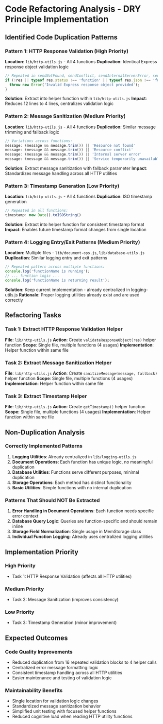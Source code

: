 # Code Refactoring Analysis - DRY Principle Implementation

## Identified Code Duplication Patterns

### Pattern 1: HTTP Response Validation (High Priority)
**Location**: `lib/http-utils.js` - All 4 functions
**Duplication**: Identical Express response object validation logic

```javascript
// Repeated in sendNotFound, sendConflict, sendInternalServerError, sendServiceUnavailable
if (!res || typeof res.status !== 'function' || typeof res.json !== 'function') {
  throw new Error('Invalid Express response object provided');
}
```

**Solution**: Extract into helper function within `lib/http-utils.js`
**Impact**: Reduces 12 lines to 4 lines, centralizes validation logic

### Pattern 2: Message Sanitization (Medium Priority)
**Location**: `lib/http-utils.js` - All 4 functions
**Duplication**: Similar message trimming and fallback logic

```javascript
// Variations across functions:
message: (message && message.trim()) || 'Resource not found'
message: (message && message.trim()) || 'Resource conflict'
message: (message && message.trim()) || 'Internal server error'
message: (message && message.trim()) || 'Service temporarily unavailable'
```

**Solution**: Extract message sanitization with fallback parameter
**Impact**: Standardizes message handling across all HTTP utilities

### Pattern 3: Timestamp Generation (Low Priority)
**Location**: `lib/http-utils.js` - All 4 functions
**Duplication**: ISO timestamp generation

```javascript
// Repeated in all functions:
timestamp: new Date().toISOString()
```

**Solution**: Extract into helper function for consistent timestamp format
**Impact**: Enables future timestamp format changes from single location

### Pattern 4: Logging Entry/Exit Patterns (Medium Priority)
**Location**: Multiple files - `lib/document-ops.js`, `lib/database-utils.js`
**Duplication**: Similar logging entry and exit patterns

```javascript
// Repeated pattern across multiple functions:
console.log('functionName is running');
// ... function logic ...
console.log('functionName is returning result');
```

**Solution**: Keep current implementation - already centralized in logging-utils.js
**Rationale**: Proper logging utilities already exist and are used correctly

## Refactoring Tasks

### Task 1: Extract HTTP Response Validation Helper
**File**: `lib/http-utils.js`
**Action**: Create `validateResponseObject(res)` helper function
**Scope**: Single file, multiple functions (4 usages)
**Implementation**: Helper function within same file

### Task 2: Extract Message Sanitization Helper  
**File**: `lib/http-utils.js`
**Action**: Create `sanitizeMessage(message, fallback)` helper function
**Scope**: Single file, multiple functions (4 usages)
**Implementation**: Helper function within same file

### Task 3: Extract Timestamp Helper
**File**: `lib/http-utils.js`
**Action**: Create `getTimestamp()` helper function
**Scope**: Single file, multiple functions (4 usages)
**Implementation**: Helper function within same file

## Non-Duplication Analysis

### Correctly Implemented Patterns
1. **Logging Utilities**: Already centralized in `lib/logging-utils.js`
2. **Document Operations**: Each function has unique logic, no meaningful duplication
3. **Database Utilities**: Functions serve different purposes, minimal duplication
4. **Storage Operations**: Each method has distinct functionality
5. **Basic Utilities**: Simple functions with no internal duplication

### Patterns That Should NOT Be Extracted
1. **Error Handling in Document Operations**: Each function needs specific error context
2. **Database Query Logic**: Queries are function-specific and should remain inline
3. **Storage Field Normalization**: Single usage in MemStorage class
4. **Individual Function Logging**: Already uses centralized logging utilities

## Implementation Priority

### High Priority
- Task 1: HTTP Response Validation (affects all HTTP utilities)

### Medium Priority  
- Task 2: Message Sanitization (improves consistency)

### Low Priority
- Task 3: Timestamp Generation (minor improvement)

## Expected Outcomes

### Code Quality Improvements
- Reduced duplication from 16 repeated validation blocks to 4 helper calls
- Centralized error message formatting logic
- Consistent timestamp handling across all HTTP utilities
- Easier maintenance and testing of validation logic

### Maintainability Benefits
- Single location for validation logic changes
- Standardized message sanitization behavior
- Simplified unit testing with focused helper functions
- Reduced cognitive load when reading HTTP utility functions